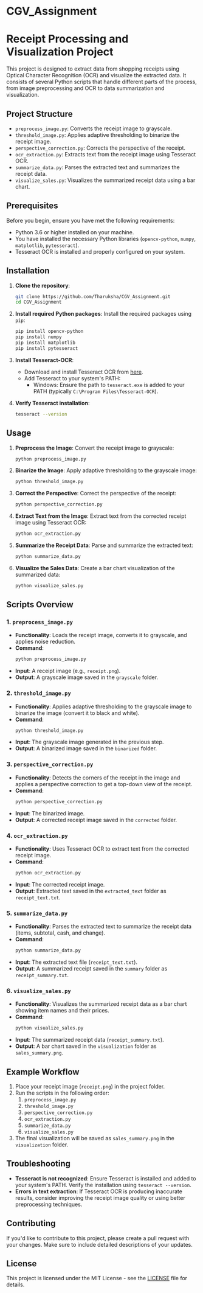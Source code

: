 # CGV_Assignment

# Receipt Processing and Visualization Project

This project is designed to extract data from shopping receipts using Optical Character Recognition (OCR) and visualize the extracted data. It consists of several Python scripts that handle different parts of the process, from image preprocessing and OCR to data summarization and visualization.

## Project Structure

- `preprocess_image.py`: Converts the receipt image to grayscale.
- `threshold_image.py`: Applies adaptive thresholding to binarize the receipt image.
- `perspective_correction.py`: Corrects the perspective of the receipt.
- `ocr_extraction.py`: Extracts text from the receipt image using Tesseract OCR.
- `summarize_data.py`: Parses the extracted text and summarizes the receipt data.
- `visualize_sales.py`: Visualizes the summarized receipt data using a bar chart.

## Prerequisites

Before you begin, ensure you have met the following requirements:

- Python 3.6 or higher installed on your machine.
- You have installed the necessary Python libraries (`opencv-python`, `numpy`, `matplotlib`, `pytesseract`).
- Tesseract OCR is installed and properly configured on your system.

## Installation

1. **Clone the repository**:
    ```bash
    git clone https://github.com/Tharuksha/CGV_Assignment.git
    cd CGV_Assignment
    ```

2. **Install required Python packages**:
    Install the required packages using `pip`:
    ```bash
    pip install opencv-python
    pip install numpy
    pip install matplotlib
    pip install pytesseract
    ```

3. **Install Tesseract-OCR**:
    - Download and install Tesseract OCR from [here](https://github.com/tesseract-ocr/tesseract/wiki/Downloads).
    - Add Tesseract to your system's PATH:
      - Windows: Ensure the path to `tesseract.exe` is added to your PATH (typically `C:\Program Files\Tesseract-OCR`).

4. **Verify Tesseract installation**:
    ```bash
    tesseract --version
    ```

## Usage

1. **Preprocess the Image**:
    Convert the receipt image to grayscale:
    ```bash
    python preprocess_image.py
    ```

2. **Binarize the Image**:
    Apply adaptive thresholding to the grayscale image:
    ```bash
    python threshold_image.py
    ```

3. **Correct the Perspective**:
    Correct the perspective of the receipt:
    ```bash
    python perspective_correction.py
    ```

4. **Extract Text from the Image**:
    Extract text from the corrected receipt image using Tesseract OCR:
    ```bash
    python ocr_extraction.py
    ```

5. **Summarize the Receipt Data**:
    Parse and summarize the extracted text:
    ```bash
    python summarize_data.py
    ```

6. **Visualize the Sales Data**:
    Create a bar chart visualization of the summarized data:
    ```bash
    python visualize_sales.py
    ```

## Scripts Overview

### 1. `preprocess_image.py`

- **Functionality**: Loads the receipt image, converts it to grayscale, and applies noise reduction.
- **Command**: 
    ```bash
    python preprocess_image.py
    ```
- **Input**: A receipt image (e.g., `receipt.png`).
- **Output**: A grayscale image saved in the `grayscale` folder.

### 2. `threshold_image.py`

- **Functionality**: Applies adaptive thresholding to the grayscale image to binarize the image (convert it to black and white).
- **Command**:
    ```bash
    python threshold_image.py
    ```
- **Input**: The grayscale image generated in the previous step.
- **Output**: A binarized image saved in the `binarized` folder.

### 3. `perspective_correction.py`

- **Functionality**: Detects the corners of the receipt in the image and applies a perspective correction to get a top-down view of the receipt.
- **Command**:
    ```bash
    python perspective_correction.py
    ```
- **Input**: The binarized image.
- **Output**: A corrected receipt image saved in the `corrected` folder.

### 4. `ocr_extraction.py`

- **Functionality**: Uses Tesseract OCR to extract text from the corrected receipt image.
- **Command**:
    ```bash
    python ocr_extraction.py
    ```
- **Input**: The corrected receipt image.
- **Output**: Extracted text saved in the `extracted_text` folder as `receipt_text.txt`.

### 5. `summarize_data.py`

- **Functionality**: Parses the extracted text to summarize the receipt data (items, subtotal, cash, and change).
- **Command**:
    ```bash
    python summarize_data.py
    ```
- **Input**: The extracted text file (`receipt_text.txt`).
- **Output**: A summarized receipt saved in the `summary` folder as `receipt_summary.txt`.

### 6. `visualize_sales.py`

- **Functionality**: Visualizes the summarized receipt data as a bar chart showing item names and their prices.
- **Command**:
    ```bash
    python visualize_sales.py
    ```
- **Input**: The summarized receipt data (`receipt_summary.txt`).
- **Output**: A bar chart saved in the `visualization` folder as `sales_summary.png`.

## Example Workflow

1. Place your receipt image (`receipt.png`) in the project folder.
2. Run the scripts in the following order:
    1. `preprocess_image.py`
    2. `threshold_image.py`
    3. `perspective_correction.py`
    4. `ocr_extraction.py`
    5. `summarize_data.py`
    6. `visualize_sales.py`
3. The final visualization will be saved as `sales_summary.png` in the `visualization` folder.

## Troubleshooting

- **Tesseract is not recognized**: Ensure Tesseract is installed and added to your system's PATH. Verify the installation using `tesseract --version`.
- **Errors in text extraction**: If Tesseract OCR is producing inaccurate results, consider improving the receipt image quality or using better preprocessing techniques.

## Contributing

If you'd like to contribute to this project, please create a pull request with your changes. Make sure to include detailed descriptions of your updates.

## License

This project is licensed under the MIT License - see the [LICENSE](LICENSE) file for details.
